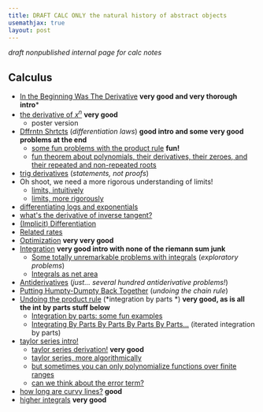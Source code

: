 ```yaml
---
title: DRAFT CALC ONLY the natural history of abstract objects
usemathjax: true
layout: post
---
```



*draft nonpublished internal page for calc notes*


## Calculus

* [In the Beginning Was The Derivative](calculus/calculus-intro/calculus-intro.html) **very good and very thorough intro*** 
* [the derivative of $x^n$](calculus/derivative-of-x^n/derivative-of-x^n.html) **very good**
    * poster version
* [Dffrntn Shrtcts](calculus/differentiation/differentiation.html) (*differentiation laws*) **good intro and some very good problems at the end**
    * [some fun problems with the product rule](calculus/product-rule-problems/product-rule-problems.html) **fun!**
    * [fun theorem about polynomials, their derivatives, their zeroes, and their repeated and non-repeated roots](calculus/polynomial-and-its-derivative-roots/polynomial-and-its-derivative-roots.html)
* [trig derivatives](calculus/trig-derivatives/trig-derivatives.html) (*statements, not proofs*)
* Oh shoot, we need a more rigorous understanding of limits!
    * [limits, intuitively](calculus/limits-intuitively/limits-intuitively.html)
    * [limits, more rigorously](calculus/limits-rigorously/limits-rigorously.html)
* [differentiating logs and exponentials](calculus/derivatives-logs-exponentials/derivatives-logs-exponentials.html)
* [what's the derivative of inverse tangent?](calculus/derivative-of-inverse-tangent/derivative-of-inverse-tangent.html)
* [(Implicit) Differentiation](calculus/implicit-differentiation/implicit-differentiation.html)
* [Related rates](calculus/related-rates/related-rates.html)
* [Optimization](calculus/optimization/optimization.html) **very very good**
* [Integration](calculus/integrals-intro/integrals-intro.html) **very good intro with none of the riemann sum junk**
    * [Some totally unremarkable problems with integrals](calculus/integrals-as-net-area-motivating-problems/integrals-as-net-area-motivating-problems.html) (*exploratory problems*)
    * [Integrals as net area](calculus/integrals-as-net-area/integrals-as-net-area.html) 
* [Antiderivatives](calculus/antiderivatives/antiderivatives.html) (*just... several hundred antiderivative problems!*)
* [Putting Humpty-Dumpty Back Together](calculus/undoing-the-chain-rule/undoing-the-chain-rule.html) (*undoing the chain rule*)
* [Undoing the product rule](calculus/integration-by-parts/integration-by-parts.html) (*integration by parts *) **very good, as is all the int by parts stuff below**
    * [Integration by parts: some fun examples](calculus/integration-by-parts-examples/integration-by-parts-examples.html)
    * [Integrating By Parts By Parts By Parts By Parts...](calculus/iterated-integration-by-parts/iterated-integration-by-parts.html) (iterated integration by parts)
* [taylor series intro!]()
    * [taylor series derivation!](calculus/taylor-series-derivation/taylor-series-derivation.html) **very good**
    * [taylor series, more algorithmically]()
    * [but sometimes you can only polynomialize functions over finite ranges]()
    * [can we think about the error term?]()
* [how long are curvy lines?](calculus/length-of-curvy-lines/length-of-curvy-lines.html) **good**
* [higher integrals](calculus/higher-integrals/higher-integrals.html) **very good**

